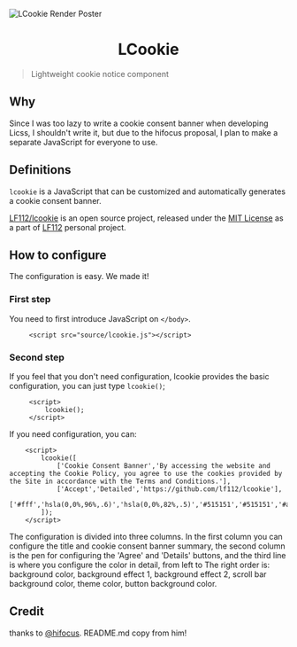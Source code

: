 <p>
<img src="https://ae01.alicdn.com/kf/UTB8irS7qf2JXKJkSanrq6y3lVXav.jpg" alt="LCookie Render Poster">
</p>

<h1 style="text-align:center">LCookie</h1>

> Lightweight cookie notice component

## Why
 Since I was too lazy to write a cookie consent banner when developing Licss, I shouldn't write it, but due to the hifocus proposal, I plan to make a separate JavaScript for everyone to use.

## Definitions
 `lcookie` is a JavaScript that can be customized and automatically generates a cookie consent banner.

 [LF112/lcookie](https://github.com/lf112/lcookie) is an open source project, released under the [MIT License](https://github.com/LF112/lcookie/blob/master/LICENSE) as a part of [LF112](https://www.lf112.net) personal project.
 
## How to configure
The configuration is easy. We made it!

### First step
You need to first introduce JavaScript on `</body>`.
```
     <script src="source/lcookie.js"></script>
```

### Second step
If you feel that you don't need configuration, lcookie provides the basic configuration, you can just type `lcookie()`;
```
     <script>
         lcookie();
     </script>
```

If you need configuration, you can:
```
    <script>
        lcookie([
            ['Cookie Consent Banner','By accessing the website and accepting the Cookie Policy, you agree to use the cookies provided by the Site in accordance with the Terms and Conditions.'],
            ['Accept','Detailed','https://github.com/lf112/lcookie'],
            ['#fff','hsla(0,0%,96%,.6)','hsla(0,0%,82%,.5)','#515151','#515151','#a5a5a5']
        ]);
    </script>
```
The configuration is divided into three columns. In the first column you can configure the title and cookie consent banner summary, the second column is the pen for configuring the 'Agree' and 'Details' buttons, and the third line is where you configure the color in detail, from left to The right order is: background color, background effect 1, background effect 2, scroll bar background color, theme color, button background color.

## Credit

thanks to [@hifocus](https://github.com/hifocus). README.md copy from him!
